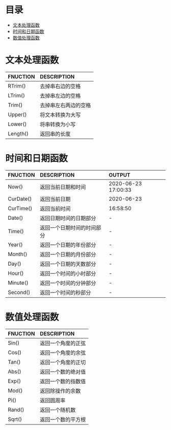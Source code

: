 # 目录
- [文本处理函数](#文本处理函数)
- [时间和日期函数](#时间和日期函数)
- [数值处理函数](#数值处理函数)



<!-- = = = = = = = = = = = = = = = = = = = = = = = = = = = = = = = = = = = = = = = = = = = = = = = = = = = = = = = = = = = = -->
<!-- = = = = = = = = = = = = = = = = = = = = = = = = = = = = = = = = = = = = = = = = = = = = = = = = = = = = = = = = = = = = -->



# 文本处理函数

FNUCTION | DESCRIPTION
:------- | :----------
RTrim()  | 去掉串右边的空格  
LTrim()  | 去掉串左边的空格  
Trim()   | 去掉串左右两边的空格  
Upper()  | 将文本转换为大写
Lower()  | 将串转换为小写
Length() | 返回串的长度


<!-- = = = = = = = = = = = = = = = = = = = = = = = = = = = = = = = = = = = = = = = = = = = = = = = = = = = = = = = = = = = = -->
<!-- = = = = = = = = = = = = = = = = = = = = = = = = = = = = = = = = = = = = = = = = = = = = = = = = = = = = = = = = = = = = -->


# 时间和日期函数

FNUCTION  | DESCRIPTION                | OUTPUT
:-------- | :------------------------- | :--
Now()     | 返回当前日期和时间         | 2020-06-23 17:00:33
CurDate() | 返回当前日期               | 2020-06-23
CurTime() | 返回当前时间               | 16:58:50
Date()    | 返回日期时间的日期部分     | -
Time()    | 返回一个日期时间的时间部分 | -
Year()    | 返回一个日期的年份部分     | -
Month()   | 返回一个日期的月份部分     | -
Day()     | 返回一个日期的天数部分     | -
Hour()    | 返回一个时间的小时部分     | -
Minute()  | 返回一个时间的分钟部分     | -
Second()  | 返回一个时间的秒部分       | -


<!-- = = = = = = = = = = = = = = = = = = = = = = = = = = = = = = = = = = = = = = = = = = = = = = = = = = = = = = = = = = = = -->
<!-- = = = = = = = = = = = = = = = = = = = = = = = = = = = = = = = = = = = = = = = = = = = = = = = = = = = = = = = = = = = = -->


# 数值处理函数

FNUCTION  | DESCRIPTION
:-------- | :-----------------
Sin()     | 返回一个角度的正弦
Cos()     | 返回一个角度的余弦
Tan()     | 返回一个角度的正切
Abs()     | 返回一个数的绝对值
Exp()     | 返回一个数的指数值
Mod()     | 返回除操作的余数
Pi()      | 返回圆周率
Rand()    | 返回一个随机数
Sqrt()    | 返回一个数的平方根
